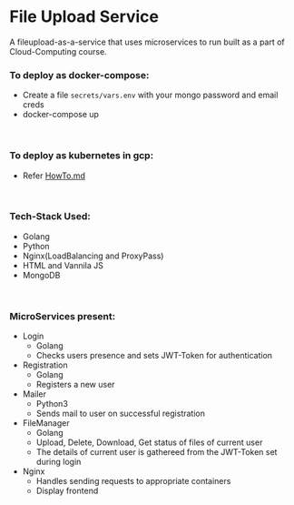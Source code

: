 # File Upload Service

A fileupload-as-a-service that uses microservices to run built as a part of Cloud-Computing course. 
<br>

### To deploy as docker-compose: 
 - Create a file `secrets/vars.env` with your mongo password and email creds
 - docker-compose up
<br>

### To deploy as kubernetes in gcp:
 - Refer [HowTo.md](./HowTo.md)
<br>


### Tech-Stack Used:
- Golang
- Python
- Nginx(LoadBalancing and ProxyPass)
- HTML and Vannila JS
- MongoDB
<br>

### MicroServices present:
- Login
    - Golang 
    - Checks users presence and sets JWT-Token for authentication
- Registration
    - Golang
    - Registers a new user
- Mailer
    - Python3
    - Sends mail to user on successful registration
- FileManager
    - Golang
    - Upload, Delete, Download, Get status of files of current user
    - The details of current user is gathereed from the JWT-Token set during login
- Nginx
    - Handles sending requests to appropriate containers
    - Display frontend
<br>
